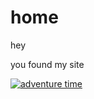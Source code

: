 # home
hey 

you found my site

[![adventure time](https://moewalls.com/wp-content/uploads/2024/03/jake-and-finn-camping-adventure-time-thumb.jpg)](https://www.youtube.com/watch?v=hQ5x8pHoIPA)
